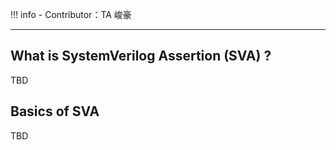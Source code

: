 !!! info
    - Contributor：TA 峻豪

---

## What is SystemVerilog Assertion (SVA) ?

TBD

## Basics of SVA

TBD
